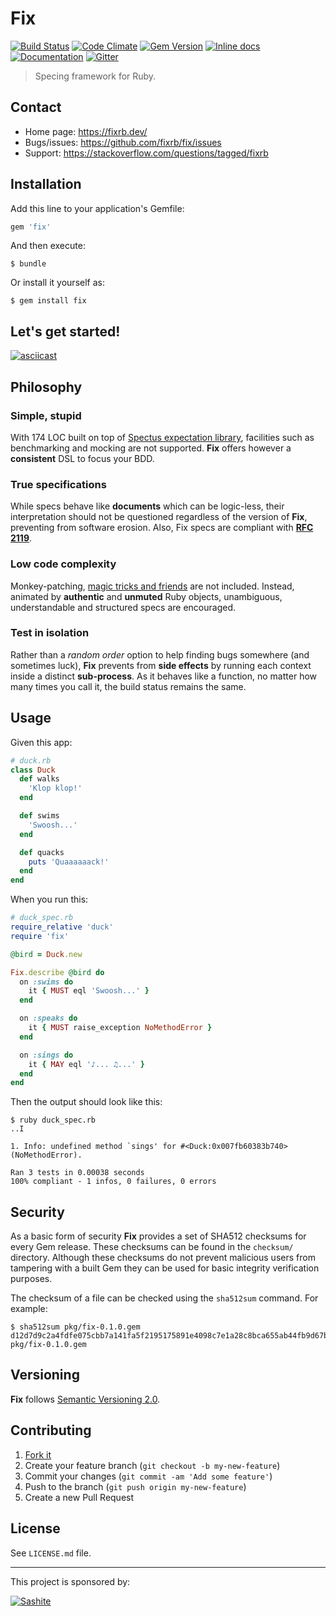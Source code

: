 # Fix

[![Build Status](https://travis-ci.org/fixrb/fix.svg?branch=master)][travis]
[![Code Climate](https://codeclimate.com/github/fixrb/fix/badges/gpa.svg)][codeclimate]
[![Gem Version](https://badge.fury.io/rb/fix.svg)][gem]
[![Inline docs](http://inch-ci.org/github/fixrb/fix.svg?branch=master)][inchpages]
[![Documentation](http://img.shields.io/:yard-docs-38c800.svg)][rubydoc]
[![Gitter](https://badges.gitter.im/Join%20Chat.svg)][gitter]

> Specing framework for Ruby.

## Contact

* Home page: https://fixrb.dev/
* Bugs/issues: https://github.com/fixrb/fix/issues
* Support: https://stackoverflow.com/questions/tagged/fixrb

## Installation

Add this line to your application's Gemfile:

```ruby
gem 'fix'
```

And then execute:

    $ bundle

Or install it yourself as:

    $ gem install fix

## Let's get started!

[![asciicast](https://asciinema.org/a/29098.png)](https://asciinema.org/a/29098)

## Philosophy

### Simple, stupid

With 174 LOC built on top of [Spectus expectation library](https://github.com/fixrb/spectus), facilities such as benchmarking and mocking are not supported.  __Fix__ offers however a **consistent** DSL to focus your BDD.

### True specifications

While specs behave like **documents** which can be logic-less, their interpretation should not be questioned regardless of the version of __Fix__, preventing from software erosion.  Also, Fix specs are compliant with **[RFC 2119](http://tools.ietf.org/html/rfc2119)**.

### Low code complexity

Monkey-patching, [magic tricks and friends](http://blog.arkency.com/2013/06/are-we-abusing-at-exit/) are not included.  Instead, animated by **authentic** and **unmuted** Ruby objects, unambiguous, understandable and structured specs are encouraged.

### Test in isolation

Rather than a _random order_ option to help finding bugs somewhere (and sometimes luck), __Fix__ prevents from **side effects** by running each context inside a distinct **sub-process**.  As it behaves like a function, no matter how many times you call it, the build status remains the same.

## Usage

Given this app:

```ruby
# duck.rb
class Duck
  def walks
    'Klop klop!'
  end

  def swims
    'Swoosh...'
  end

  def quacks
    puts 'Quaaaaaack!'
  end
end
```

When you run this:

```ruby
# duck_spec.rb
require_relative 'duck'
require 'fix'

@bird = Duck.new

Fix.describe @bird do
  on :swims do
    it { MUST eql 'Swoosh...' }
  end

  on :speaks do
    it { MUST raise_exception NoMethodError }
  end

  on :sings do
    it { MAY eql '♪... ♫...' }
  end
end
```

Then the output should look like this:

    $ ruby duck_spec.rb
    ..I

    1. Info: undefined method `sings' for #<Duck:0x007fb60383b740> (NoMethodError).

    Ran 3 tests in 0.00038 seconds
    100% compliant - 1 infos, 0 failures, 0 errors

## Security

As a basic form of security __Fix__ provides a set of SHA512 checksums for
every Gem release.  These checksums can be found in the `checksum/` directory.
Although these checksums do not prevent malicious users from tampering with a
built Gem they can be used for basic integrity verification purposes.

The checksum of a file can be checked using the `sha512sum` command.  For
example:

    $ sha512sum pkg/fix-0.1.0.gem
    d12d7d9c2a4fdfe075cbb7a141fa5f2195175891e4098c7e1a28c8bca655ab44fb9d67b6a2e3991d0f852026c5e4537fdf7e314575c68d1c80b3a4b1eb1c041f  pkg/fix-0.1.0.gem

## Versioning

__Fix__ follows [Semantic Versioning 2.0](http://semver.org/).

## Contributing

1. [Fork it](https://github.com/fixrb/fix/fork)
2. Create your feature branch (`git checkout -b my-new-feature`)
3. Commit your changes (`git commit -am 'Add some feature'`)
4. Push to the branch (`git push origin my-new-feature`)
5. Create a new Pull Request

## License

See `LICENSE.md` file.

[gem]: https://rubygems.org/gems/fix
[travis]: https://travis-ci.org/fixrb/fix
[codeclimate]: https://codeclimate.com/github/fixrb/fix
[gemnasium]: https://gemnasium.com/fixrb/fix
[inchpages]: http://inch-ci.org/github/fixrb/fix
[rubydoc]: http://rubydoc.info/gems/fix/frames
[gitter]: https://gitter.im/fixrb/fix?utm_source=badge&utm_medium=badge&utm_campaign=pr-badge

***

This project is sponsored by:

[![Sashite](https://pbs.twimg.com/profile_images/618485028322975744/PZ9qPuI__400x400.png)](https://sashite.com/)
